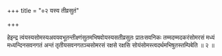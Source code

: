 +++
title = "०२ यस्य तीव्रसुतं"

+++

हेइन्द्र त्वंयस्यसोमस्यअवयवभूतन्तीक्ष्णंसुतमभिषवोयस्यसतीव्रसुतः प्रातःसवनिकः तम्मदम्मदकरंसोमरसं मध्यं मध्यन्दिनसवनगतं अन्तं तृतीयसवनगतञ्चसोमरसं रक्षसे रक्षसि सोयंसोमस्त्वदर्थमभिषुतस्तम्पिबेति ॥ २ ॥